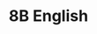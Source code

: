 ---
title: 8B English
layout: grade
image: /img/detective-pikachu-dance.gif
heading: Class Goals
description: >-
  The overarching goal of this course is to improve your ability to communicate in English, both oral and written aspects. To that end we will have different course activities to help strengthen communication abilities and reinforce what you have already learned.
intro:
  blurbs:
    - image: /img/syllabus.svg
      text: >
        Syllabus
      link: sks/spring2023/8B-english/syllabus
    - image: /img/pencil.svg
      text: >
        Assignments
      link: sks/spring2023/8B-english/assignments
    - image: /img/calendar.svg
      text: >
        Schedule
      link: sks/spring2023/8B-english/schedule
    - image: /img/books.svg
      text: >
        Resources
      link: sks/spring2023/8B-english/resources
---